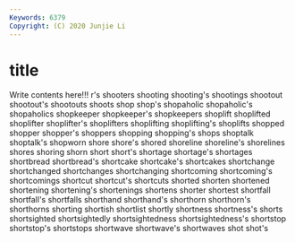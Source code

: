 ```yaml
---
Keywords: 6379
Copyright: (C) 2020 Junjie Li
---
```


# title

Write contents here!!!
r's 
shooters 
shooting 
shooting's 
shootings 
shootout 
shootout's 
shootouts 
shoots
shop 
shop's 
shopaholic 
shopaholic's 
shopaholics 
shopkeeper 
shopkeeper's 
shopkeepers 
shoplift 
shoplifted
shoplifter 
shoplifter's 
shoplifters 
shoplifting 
shoplifting's 
shoplifts 
shopped 
shopper 
shopper's 
shoppers
shopping 
shopping's 
shops 
shoptalk 
shoptalk's 
shopworn 
shore 
shore's 
shored 
shoreline
shoreline's 
shorelines 
shores 
shoring 
shorn 
short 
short's 
shortage 
shortage's 
shortages
shortbread 
shortbread's 
shortcake 
shortcake's 
shortcakes 
shortchange 
shortchanged 
shortchanges 
shortchanging 
shortcoming
shortcoming's 
shortcomings 
shortcut 
shortcut's 
shortcuts 
shorted 
shorten 
shortened 
shortening 
shortening's
shortenings 
shortens 
shorter 
shortest 
shortfall 
shortfall's 
shortfalls 
shorthand 
shorthand's 
shorthorn
shorthorn's 
shorthorns 
shorting 
shortish 
shortlist 
shortly 
shortness 
shortness's 
shorts 
shortsighted
shortsightedly 
shortsightedness 
shortsightedness's 
shortstop 
shortstop's 
shortstops 
shortwave 
shortwave's 
shortwaves 
shot
shot's 
